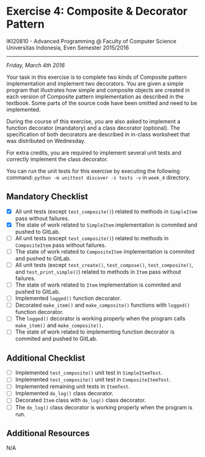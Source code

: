 Exercise 4: Composite & Decorator Pattern
=========================================

IKI20810 - Advanced Programming @ Faculty of Computer Science 
Universitas Indonesia, Even Semester 2015/2016

* * *

*Friday, March 4th 2016*

Your task in this exercise is to complete two kinds of Composite 
pattern implementation and implement two decorators. You are 
given a simple program that illustrates how simple and composite 
objects are created in each version of Composite pattern implementation 
as described in the textbook. Some parts of the source code have 
been omitted and need to be implemented.

During the course of this exercise, you are also asked to implement 
a function decorator (mandatory) and a class decorator (optional). 
The specification of both decorators are described in in-class 
worksheet that was distributed on Wednesday.

For extra credits, you are required to implement several unit 
tests and correctly implement the class decorator.

You can run the unit tests for this exercise by executing the
following command: `python -m unittest discover -s tests -v` 
in `week_4` directory.

Mandatory Checklist
-------------------

* [X] All unit tests (except `test_composite()`) related to methods in 
    `SimpleItem` pass without failures.
* [X] The state of work related to `SimpleItem` implementation is commited 
    and pushed to GitLab.
* [ ] All unit tests (except `test_composite()`) related to methods in 
    `CompositeItem` pass without failures.
* [ ] The state of work related to `CompositeItem` implementation is 
    commited and pushed to GitLab.
* [ ] All unit tests (except `test_create()`, `test_compose()`, 
    `test_composite()`, and `test_print_simple()`) related to methods in 
    `Item` pass without failures.
* [ ] The state of work related to `Item` implementation is 
    commited and pushed to GitLab.
* [ ] Implemented `logged()` function decorator.
* [ ] Decorated `make_item()` and `make_composite()` functions with 
    `logged()` function decorator.
* [ ] The `logged()` decorator is working properly when the program 
    calls `make_item()` and `make_composite()`.
* [ ] The state of work related to implementing function decorator is
    commited and pushed to GitLab.

Additional Checklist
--------------------

* [ ] Implemented `test_composite()` unit test in `SimpleItemTest`.
* [ ] Implemented `test_composite()` unit test in `CompositeItemTest`.
* [ ] Implemented remaining unit tests in `ItemTest`.
* [ ] Implemented `do_log()` class decorator.
* [ ] Decorated `Item` class with `do_log()` class decorator.
* [ ] The `do_log()` class decorator is working properly when the 
    program is run.

Additional Resources
--------------------

N/A

